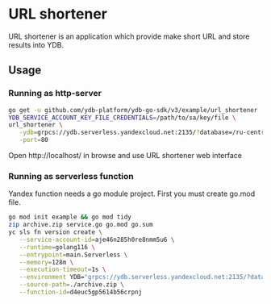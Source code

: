 # URL shortener

URL shortener is an application which provide make short URL and store results into YDB.

## Usage

### Running as http-server

```bash
go get -u github.com/ydb-platform/ydb-go-sdk/v3/example/url_shortener
YDB_SERVICE_ACCOUNT_KEY_FILE_CREDENTIALS=/path/to/sa/key/file \
url_shortener \
   -ydb=grpcs://ydb.serverless.yandexcloud.net:2135/?database=/ru-central1/b1g8skpblkos03malf3s/etn01f8gv9an9sedo9fu \
   -port=80
```
Open http://localhost/ in browse and use URL shortener web interface

### Running as serverless function
Yandex function needs a go module project. First you must create go.mod file.
```bash
go mod init example && go mod tidy
zip archive.zip service.go go.mod go.sum
yc sls fn version create \
   --service-account-id=aje46n285h0re8nmm5u6 \
   --runtime=golang116 \
   --entrypoint=main.Serverless \
   --memory=128m \
   --execution-timeout=1s \
   --environment YDB="grpcs://ydb.serverless.yandexcloud.net:2135/?database=/ru-central1/b1g8skpblkos03malf3s/etnpa7o3qltdfgu9vsap" \
   --source-path=./archive.zip \
   --function-id=d4euc5gp5614b56crpnj
```
